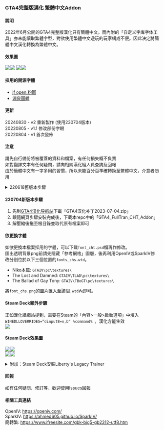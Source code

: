 ### GTA4完整版漢化 繁體中文Addon

#### 說明
2022年6月公開的GTA4完整版漢化只有簡體中文。而內附的「自定义字库字体工具」亦未能讀取繁體字型，對欲使用繁體中文遊玩的玩家構成不便。因此決定將簡體中文漢化轉換為繁體中文。<br>

#### 效果圖
<img src=”https://github.com/Megumi-B/GTA4_FullTran_CHT/raw/main/Showcase_1.jpg“ width=”50%“><img src=”https://github.com/Megumi-B/GTA4_FullTran_CHT/raw/main/Showcase_2.jpg“ width=”50%“>
<img src=”https://github.com/Megumi-B/GTA4_FullTran_CHT/raw/main/Showcase_3.jpg“ width=”50%“><img src=”https://github.com/Megumi-B/GTA4_FullTran_CHT/raw/main/Showcase_4.jpg“ width=”50%“>

#### 採用的開源字體
- [jf open 粉圓](https://github.com/justfont/open-huninn-font)
- [源泉圓體](https://github.com/ButTaiwan/gensen-font)

#### 更新
20240830 - v2 重新製作 (使用230704版本)<br>
20220805 - v1.1 修改部份字眼<br>
20220804 - v1 首次發佈<br>

#### 注意
請先自行備份將被覆蓋的資料和檔案，有任何損失概不負責<br>
如對翻譯文本有任何疑問，請向相闗漢化組人員查詢及回報<br>
由於簡體中文有一字多用的習慣，所以未能百分百準確轉換至繁體中文，介意者勿用<br>

<details><summary>220618舊版本步驟</summary>

1. 先到天道汉化组的[GTA4汉化导航站](https://b9348.gitee.io/#1)下載「GTA4汉化补丁20220618」<br>
2. 跟隨網頁步驟安裝完成後，下載本repo中的「GTA4_FullTran_CHT_Addon」<br>
3. 解壓縮後拖至根目錄並取代原有檔案即可<br>

#### 欲更換字體
如欲更換本檔案採用的字體，可以下載`font_cht.psd`檔再作修改。<br>
匯出透明背景png時請先隱藏「参考网格」，然後利用SparkIV修改分別位於以下三個位置的`fonts.wtd`。<br>
- Niko本篇: `GTAIV\pc\textures\`
- The Lost and Damned: `GTAIV\TLAD\pc\textures\`
- The Ballad of Gay Tony: `GTAIV\TBoGT\pc\textures\`

將`font_chs.png`的圖片匯入至該個`.wtd`內即可。
<br>
<hr><br>
</details>

#### 230704新版本步驟
1. 先到[GTA4汉化导航站](https://b9348.pages.dev/)下載「GTA4汉化补丁2023-07-04.zip」<br>
2. 跟隨網頁步驟安裝完成後，下載本repo中的「GTA4_FullTran_CHT_Addon」<br>
3. 解壓縮後拖至根目錄並取代原有檔案即可<br>

#### 欲更換字體
如欲更換本檔案採用的字體，可以下載`font_cht.psd`檔再作修改。<br>
匯出透明背景png前請先隱藏「参考網格」圖層，後再利用OpenIV或SparkIV修改分別位於以下三個位置的`fonts_chs.wtd`。<br>
- Niko本篇: `GTAIV\pc\textures\`
- The Lost and Damned: `GTAIV\TLAD\pc\textures\`
- The Ballad of Gay Tony: `GTAIV\TBoGT\pc\textures\`

將`font_chs.png`的圖片匯入至該個`.wtd`內即可。

#### Steam Deck額外步驟
正如漢化組網站提到，需要在Steam的「內容>一般>啟動選項」中填入`WINEDLLOVERRIDES=”dinput8=n,b“ %command% `，漢化方能生效<br>
<img src=”https://github.com/Megumi-B/GTA4_FullTran_CHT/raw/main/SteamDeck_LaunchOptions.jpg“ width=”50%“><br>

#### Steam Deck效果圖
<img src=”https://github.com/Megumi-B/GTA4_FullTran_CHT/raw/main/Showcase_SD1.jpg“ width=”50%“><img src=”https://github.com/Megumi-B/GTA4_FullTran_CHT/raw/main/Showcase_SD2.jpg“ width=”50%“><br>
<img src=”https://github.com/Megumi-B/GTA4_FullTran_CHT/raw/main/Showcase_SD3.jpg“ width=”50%“><img src=”https://github.com/Megumi-B/GTA4_FullTran_CHT/raw/main/Showcase_SD4.jpg“ width=”50%“><br>


<details><summary>附加：Steam Deck安裝Liberty's Legacy Trainer</summary>

* 以下教學僅供參考

##### 檔案版本
| 項目 | 使用版本 | 網址 |
| --- | --- | --- |
| Steam版本 GTA4 CE | 1.2.0.59 | // |
| Liberty‘s Legacy Trainer | 2.4 | https://www.nexusmods.com/gta4/mods/100 |
| GTA4 .Net ScriptHook (by HazardX) | 1.7.1.7b | https://hazardx.com/files/gta4_net_scripthook-83 |
| Ultimate ASI Loader (by thirteenAG) | 7.7.0 | https://github.com/ThirteenAG/Ultimate-ASI-Loader/releases |
| Compatibility Patch For GTA4 CE (by LMS) | 0.4 | https://www.lcpdfr.com/downloads/gta4mods/g17media/26726-compatibility-patch-for-gta-iv-complete-edition/ |

##### 步驟
1. 先下載上方列出的檔案<br>
2. 按下方表格所示，將相關文件拖放至遊戲根目錄
 
| 來源 | 檔案名稱 |
| --- | --- |
| GTAIV_Complete_Edition_Fix_0_4.zip | AdvancedHook.dll<br>AdvancedHookInit.asi<br>aCompleteEditionHook.asi |
| Libertys Legacy Trainer 24.zip | Liberty's Legacy【文件夾】<br>Liberty‘s Legacy.asi |
| scripthookdotnet_v1.7.1.7b.zip | ScriptHook.dll |
| Ultimate-ASI-Loader.zip | dinput8.dll |
 
3. 安裝ASI Loader的`dinput8.dll`時或會要求取代先前安裝漢化後已有的同名dll檔案，請按「Overwrite」取代即可
4. 最後在Steam的「內容>一般>啟動選項」中填入`WINEDLLOVERRIDES=”dinput8,ScriptHook,AdvancedHook=n,b“ %command% `<br>
5. 完成安裝後，首次載入存檔後會彈出修改器的歡迎畫面。如沒有則表示安裝失敗，可考慮改用其他ASI Loader<br>

##### 懶人包
可直接下載[已整理的7z檔](https://github.com/Megumi-B/GTA4_FullTran_CHT/releases/download/Zip/LLT_SD_240901.7z)，拖放至遊戲根目錄即可
<br>

##### 修改器效果圖<br>
<img src=”https://github.com/Megumi-B/GTA4_FullTran_CHT/raw/main/Showcase_SDTrainer1.jpg“ width=”50%“><img src=”https://github.com/Megumi-B/GTA4_FullTran_CHT/raw/main/Showcase_SDTrainer2.jpg“ width=”50%“><br>
<hr><br>
</details>

#### 回報
如有任何疑問、修訂等，歡迎使用Issues回報

#### 相關工具連結
OpenIV: https://openiv.com/<br>
SparkIV: https://ahmed605.github.io/SparkIV/<br>
簡轉繁: https://www.ifreesite.com/gbk-big5-gb2312-utf8.htm<br>
